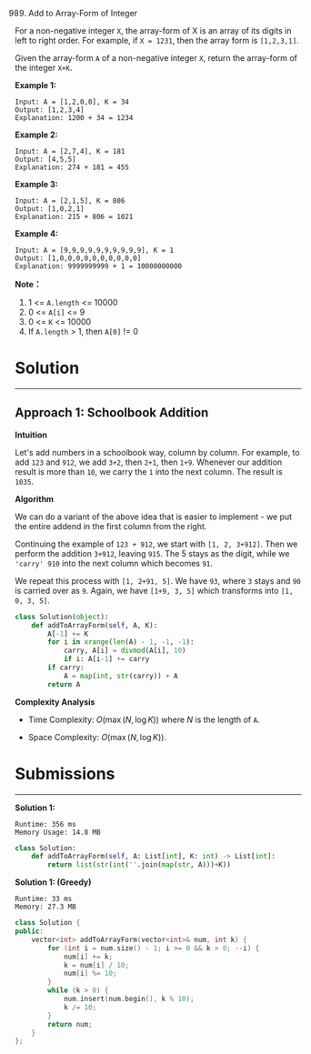 989. Add to Array-Form of Integer

For a non-negative integer `X`, the array-form of X is an array of its digits in left to right order.  For example, if `X = 1231`, then the array form is `[1,2,3,1]`.

Given the array-form `A` of a non-negative integer `X`, return the array-form of the integer `X+K`.

 

**Example 1:**
```
Input: A = [1,2,0,0], K = 34
Output: [1,2,3,4]
Explanation: 1200 + 34 = 1234
```

**Example 2:**
```
Input: A = [2,7,4], K = 181
Output: [4,5,5]
Explanation: 274 + 181 = 455
```

**Example 3:**
```
Input: A = [2,1,5], K = 806
Output: [1,0,2,1]
Explanation: 215 + 806 = 1021
```

**Example 4:**
```
Input: A = [9,9,9,9,9,9,9,9,9,9], K = 1
Output: [1,0,0,0,0,0,0,0,0,0,0]
Explanation: 9999999999 + 1 = 10000000000
``` 

**Note：**

1. 1 <= `A.length` <= 10000
1. 0 <= `A[i]` <= 9
1. 0 <= `K` <= 10000
1. If `A.length` > 1, then `A[0]` != 0

# Solution
---
## Approach 1: Schoolbook Addition
**Intuition**

Let's add numbers in a schoolbook way, column by column. For example, to add `123` and `912`, we add `3+2`, then `2+1`, then `1+9`. Whenever our addition result is more than `10`, we carry the `1` into the next column. The result is `1035`.

**Algorithm**

We can do a variant of the above idea that is easier to implement - we put the entire addend in the first column from the right.

Continuing the example of `123 + 912`, we start with `[1, 2, 3+912]`. Then we perform the addition `3+912`, leaving `915`. The 5 stays as the digit, while we `'carry' 910` into the next column which becomes `91`.

We repeat this process with `[1, 2+91, 5]`. We have `93`, where `3` stays and `90` is carried over as `9`. Again, we have `[1+9, 3, 5]` which transforms into `[1, 0, 3, 5]`.

```python
class Solution(object):
    def addToArrayForm(self, A, K):
        A[-1] += K
        for i in xrange(len(A) - 1, -1, -1):
            carry, A[i] = divmod(A[i], 10)
            if i: A[i-1] += carry
        if carry:
            A = map(int, str(carry)) + A
        return A
```

**Complexity Analysis**

* Time Complexity: $O(\max(N, \log K))$ where $N$ is the length of `A`.

* Space Complexity: $O(\max(N, \log K))$.

# Submissions
---
**Solution 1:**
```
Runtime: 356 ms
Memory Usage: 14.8 MB
```
```python
class Solution:
    def addToArrayForm(self, A: List[int], K: int) -> List[int]:
        return list(str(int(''.join(map(str, A)))+K))
```

**Solution 1: (Greedy)**
```
Runtime: 33 ms
Memory: 27.3 MB
```
```c++
class Solution {
public:
    vector<int> addToArrayForm(vector<int>& num, int k) {
        for (int i = num.size() - 1; i >= 0 && k > 0; --i) {
            num[i] += k;
            k = num[i] / 10;
            num[i] %= 10;
        }
        while (k > 0) {
            num.insert(num.begin(), k % 10);
            k /= 10;
        }
        return num;
    }
};
```
